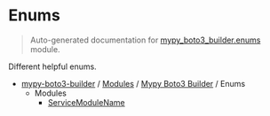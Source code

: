 # Enums

> Auto-generated documentation for [mypy_boto3_builder.enums](https://github.com/vemel/mypy_boto3_builder/blob/main/mypy_boto3_builder/enums/__init__.py) module.

Different helpful enums.

- [mypy-boto3-builder](../../README.md#mypy_boto3_builder) / [Modules](../../MODULES.md#mypy-boto3-builder-modules) / [Mypy Boto3 Builder](../index.md#mypy-boto3-builder) / Enums
    - Modules
        - [ServiceModuleName](service_module_name.md#servicemodulename)
